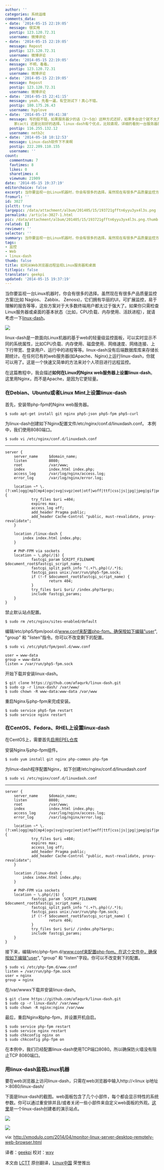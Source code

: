 ```yaml
---
author: ''
categories: 系统运维
comments_data:
- date: '2014-05-15 22:19:05'
  message: 很实用
  postip: 123.120.72.31
  username: 微博评论
- date: '2014-05-15 22:19:05'
  message: Repost
  postip: 123.120.72.31
  username: 微博评论
- date: '2014-05-15 22:19:05'
  message: 不明，看看。
  postip: 123.120.72.31
  username: 微博评论
- date: '2014-05-15 22:19:05'
  message: Repost
  postip: 123.120.72.31
  username: 微博评论
- date: '2014-05-15 22:41:15'
  message: yeah，先看一遍，有空测试下！真心不错。
  postip: 180.175.26.43
  username: hyplove
- date: '2014-05-17 09:41:38'
  message: 写的挺不错，如果服务器少的话（3～5台）这种方式还好，如果多台这个就不太方便了，这个能不能出报表？（有时间测试下）如果你要监控上百台机器的话采用nagios
    家cacti 还是比较好的选择。linux-dash有个优点，比较直观，详细的看到一台服务器的负载、目录及网络状态等使用情况。而且监控用户是nagios所没有的功能的。
  postip: 116.255.132.12
  username: netb2c
- date: '2014-05-18 10:12:53'
  message: Linux-dash软件下不来啊
  postip: 222.209.110.155
  username: ''
count:
  commentnum: 7
  favtimes: 8
  likes: 0
  sharetimes: 4
  viewnum: 21909
date: '2014-05-15 19:37:19'
editorchoice: false
excerpt: 当你要监视一台Linux机器时，你会有很多的选择。虽然现在有很多产品质量监控方案(比如 Nagios、 Zabbix、 Zenoss)，它们拥有华丽的UI，可扩展监控，易于理解的报告等等，这些方案对于大多数终端用户都太过于强大了。如果你只需检查Linux服务器或桌面的基本状态（比如，CPU负载、内存使用、活跃进程），就请考虑一下linux-dash。  linux-dash是一款面向Linux机器的基于web的轻量级监控面板，可以实时显示不同的系统属性，比如CPU负载、内存使用、磁盘使用、网络速度、网络连接、上下行带宽、登录用户、运行中的进程等等。linux-dash没有后
fromurl: ''
id: 3027
islctt: true
largepic: /data/attachment/album/201405/15/193721gfftn6yyu3yx4l3s.png
permalink: /article-3027-1.html
pic: /data/attachment/album/201405/15/193721gfftn6yyu3yx4l3s.png.thumb.jpg
related: []
reviewer: ''
selector: ''
summary: 当你要监视一台Linux机器时，你会有很多的选择。虽然现在有很多产品质量监控方案(比如 Nagios、 Zabbix、 Zenoss)，它们拥有华丽的UI，可扩展监控，易于理解的报告等等，这些方案对于大多数终端用户都太过于强大了。如果你只需检查Linux服务器或桌面的基本状态（比如，CPU负载、内存使用、活跃进程），就请考虑一下linux-dash。  linux-dash是一款面向Linux机器的基于web的轻量级监控面板，可以实时显示不同的系统属性，比如CPU负载、内存使用、磁盘使用、网络速度、网络连接、上下行带宽、登录用户、运行中的进程等等。linux-dash没有后
tags:
- 监控
- Web
- linux-dash
thumb: false
title: 如何从Web浏览器远程监视Linux服务器和桌面
titlepic: false
translator: geekpi
updated: '2014-05-15 19:37:19'
---
```


当你要监视一台Linux机器时，你会有很多的选择。虽然现在有很多产品质量监控方案(比如 Nagios、 Zabbix、 Zenoss)，它们拥有华丽的UI，可扩展监控，易于理解的报告等等，这些方案对于大多数终端用户都太过于强大了。如果你只需检查Linux服务器或桌面的基本状态（比如，CPU负载、内存使用、活跃进程），就请考虑一下[linux-dash](https://github.com/afaqurk/linux-dash)。


![](/data/attachment/album/201405/15/193721gfftn6yyu3yx4l3s.png)


linux-dash是一款面向Linux机器的基于web的轻量级监控面板，可以实时显示不同的系统属性，比如CPU负载、内存使用、磁盘使用、网络速度、网络连接、上下行带宽、登录用户、运行中的进程等等。linux-dash没有后端数据库库来存储长期统计。在任何已有的web服务器(如Apache、Nginx)上运行linux-dash，你就可以用了。这是一个快速又简单的方法来对个人项目进行远程监控。


在这篇教程中，我会描述**如何在Linux的Nginx web服务器上设置linux-dash**。这里用Nginx，而不是Apache，是因为它更轻量。


### 在Debian、Ubuntu或者Linux Mint上设置linux-dash


首先，安装带php-fpm的Nginx web服务器。



```
$ sudo apt-get install git nginx php5-json php5-fpm php5-curl

```

为linux-dash创建如下Nginx配置文件/etc/nginx/conf.d/linuxdash.conf。 本例中，我们使用8080端口。



```
$ sudo vi /etc/nginx/conf.d/linuxdash.conf 

```



---



```
server {
    server_name     $domain_name;
    listen          8080;
    root            /var/www;
    index           index.html index.php;
    access_log      /var/log/nginx/access.log;
    error_log       /var/log/nginx/error.log;

    location ~* \.(?:xml|ogg|mp3|mp4|ogv|svg|svgz|eot|otf|woff|ttf|css|js|jpg|jpeg|gif|png|ico)$ {
            try_files $uri =404;
            expires max;
            access_log off;
            add_header Pragma public;
            add_header Cache-Control "public, must-revalidate, proxy-revalidate";
    }

    location /linux-dash {
        index index.html index.php;
    }

    # PHP-FPM via sockets
    location ~ \.php(/|$) {
            fastcgi_param SCRIPT_FILENAME $document_root$fastcgi_script_name;
            fastcgi_split_path_info ^(.+?\.php)(/.*)$;
            fastcgi_pass unix:/var/run/php5-fpm.sock;
            if (!-f $document_root$fastcgi_script_name) {
                    return 404;
            }
            try_files $uri $uri/ /index.php?$args;
            include fastcgi_params;
    }
}

```

禁止默认站点配置。



```
$ sudo rm /etc/nginx/sites-enabled/default

```

编辑/etc/php5/fpm/pool.d/www.conf来配置php-fpm。确保按如下编辑"user", "group" 和 "listen"指令。你可以不改变剩下的配置。



```
$ sudo vi /etc/php5/fpm/pool.d/www.conf 

user = www-data
group = www-data
listen = /var/run/php5-fpm.sock

```

开始下载并安装linux-dash。



```
$ git clone https://github.com/afaqurk/linux-dash.git
$ sudo cp -r linux-dash/ /var/www/
$ sudo chown -R www-data:www-data /var/www

```

重启Nginx与php-fpm来完成安装。



```
$ sudo service php5-fpm restart
$ sudo service nginx restart 

```

### 在CentOS、Fedora、RHEL上设置linux-dash


在CentOS上，需要首先[启用EPEL仓库](http://xmodulo.com/2013/03/how-to-set-up-epel-repository-on-centos.html)


安装Nginx与php-fpm组件。



```
$ sudo yum install git nginx php-common php-fpm 

```

为linux-dash程序配置Nginx，如下创建/etc/nginx/conf.d/linuxdash.conf



```
$ sudo vi /etc/nginx/conf.d/linuxdash.conf 

```



---



```
server {
    server_name     $domain_name;
    listen          8080;
    root            /var/www;
    index           index.html index.php;
    access_log      /var/log/nginx/access.log;
    error_log       /var/log/nginx/error.log;

    location ~* \.(?:xml|ogg|mp3|mp4|ogv|svg|svgz|eot|otf|woff|ttf|css|js|jpg|jpeg|gif|png|ico)$ {
            try_files $uri =404;
            expires max;
            access_log off;
            add_header Pragma public;
            add_header Cache-Control "public, must-revalidate, proxy-revalidate";
    }

    location /linux-dash {
        index index.html index.php;
    }

    # PHP-FPM via sockets
    location ~ \.php(/|$) {
            fastcgi_param  SCRIPT_FILENAME   $document_root$fastcgi_script_name;
            fastcgi_split_path_info ^(.+?\.php)(/.*)$;
            fastcgi_pass unix:/var/run/php-fpm.sock;
            if (!-f $document_root$fastcgi_script_name) {
                    return 404;
            }
            try_files $uri $uri/ /index.php?$args;
            include fastcgi_params;
    }
}

```

接下来，编辑/etc/php-fpm.d/www.conf来配置php-fpm。在这个文件中，确保按如下编辑"user", "group" 和 "listen"字段。你可以不改变剩下的配置。



```
$ sudo vi /etc/php-fpm.d/www.conf 
listen = /var/run/php-fpm.sock
user = nginx
group = nginx

```

在/var/wwwx下载并安装linux-dash。



```
$ git clone https://github.com/afaqurk/linux-dash.git
$ sudo cp -r linux-dash/ /var/www/
$ sudo chown -R nginx:nginx /var/www 

```

最后，重启Nginx和php-fpm，并设置开机自启。



```
$ sudo service php-fpm restart
$ sudo service nginx restart
$ sudo chkconfig nginx on
$ sudo chkconfig php-fpm on 

```

在本例中，我们已经配置linux-dash使用TCP端口8080。所以确保防火墙没有阻止TCP 8080端口。


### 用linux-dash监视Linux机器


要在web浏览器上访问linux-dash，只需在web浏览器中输入http://<linux ip地址>:8080/linux-dash/


下面是linux-dash的截图。web面板包含了几个小部件，每个都会显示特性的系统参数。你可以通过重安排并且/或者关闭一些小部件来自定义web面板的外观。[这里](http://afaq.dreamhosters.com/linux-dash/)是一个linux-dash创建者的演示站点。


![](/data/attachment/album/201405/15/193725gzhc4nk8hdlqz48v.jpg)


![](/data/attachment/album/201405/15/193728cyu087bqy2huy87x.jpg)



via: <http://xmodulo.com/2014/04/monitor-linux-server-desktop-remotely-web-browser.html>


译者：[geekpi](https://github.com/geekpi) 校对：[wxy](https://github.com/wxy)


本文由 [LCTT](https://github.com/LCTT/TranslateProject) 原创翻译，[Linux中国](http://linux.cn/) 荣誉推出